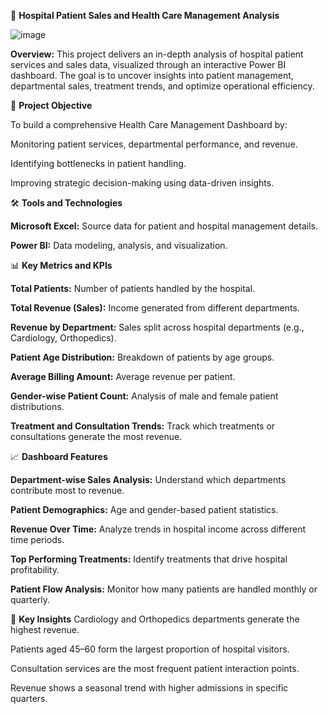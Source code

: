 🏥 **Hospital Patient Sales and Health Care Management Analysis** 

![image](https://github.com/user-attachments/assets/ec21bc07-7012-40cc-a764-3e0eddb680a2)

**Overview:**
This project delivers an in-depth analysis of hospital patient services and sales data, visualized through an interactive Power BI dashboard.
The goal is to uncover insights into patient management, departmental sales, treatment trends, and optimize operational efficiency.

🎯 **Project Objective**

To build a comprehensive Health Care Management Dashboard by:

Monitoring patient services, departmental performance, and revenue.

Identifying bottlenecks in patient handling.

Improving strategic decision-making using data-driven insights.

🛠 **Tools and Technologies**

**Microsoft Excel:** Source data for patient and hospital management details.

**Power BI:** Data modeling, analysis, and visualization.

📊 **Key Metrics and KPIs**

**Total Patients:** Number of patients handled by the hospital.

**Total Revenue (Sales):** Income generated from different departments.

**Revenue by Department:** Sales split across hospital departments (e.g., Cardiology, Orthopedics).

**Patient Age Distribution:** Breakdown of patients by age groups.

**Average Billing Amount:** Average revenue per patient.

**Gender-wise Patient Count:** Analysis of male and female patient distributions.

**Treatment and Consultation Trends:** Track which treatments or consultations generate the most revenue.

📈 **Dashboard Features**

**Department-wise Sales Analysis:** Understand which departments contribute most to revenue.

**Patient Demographics:** Age and gender-based patient statistics.

**Revenue Over Time:** Analyze trends in hospital income across different time periods.

**Top Performing Treatments:** Identify treatments that drive hospital profitability.

**Patient Flow Analysis:** Monitor how many patients are handled monthly or quarterly.

🚀 **Key Insights**
Cardiology and Orthopedics departments generate the highest revenue.

Patients aged 45–60 form the largest proportion of hospital visitors.

Consultation services are the most frequent patient interaction points.

Revenue shows a seasonal trend with higher admissions in specific quarters.
